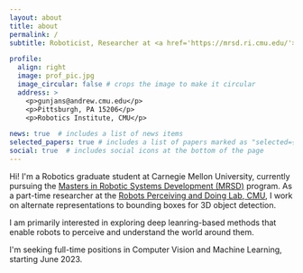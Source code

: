 ```yaml
---
layout: about
title: about
permalink: /
subtitle: Roboticist, Researcher at <a href='https://mrsd.ri.cmu.edu/'>Carnegie Mellon University</a>

profile:
  align: right
  image: prof_pic.jpg
  image_circular: false # crops the image to make it circular
  address: >
    <p>gunjans@andrew.cmu.edu</p>
    <p>Pittsburgh, PA 15206</p>
    <p>Robotics Institute, CMU</p>

news: true  # includes a list of news items
selected_papers: true # includes a list of papers marked as "selected={true}"
social: true  # includes social icons at the bottom of the page
---
```


Hi! I'm a Robotics graduate student at Carnegie Mellon University, currently pursuing the [Masters in Robotic Systems Development (MRSD)](https://mrsd.ri.cmu.edu/) program. As a part-time researcher at the [Robots Perceiving and Doing Lab, CMU](https://r-pad.github.io/), I work on alternate representations to bounding boxes for 3D object detection.

I am primarily interested in exploring deep leanring-based methods that enable robots to perceive and understand the world around them.

I'm seeking full-time positions in Computer Vision and Machine Learning, starting June 2023. 
